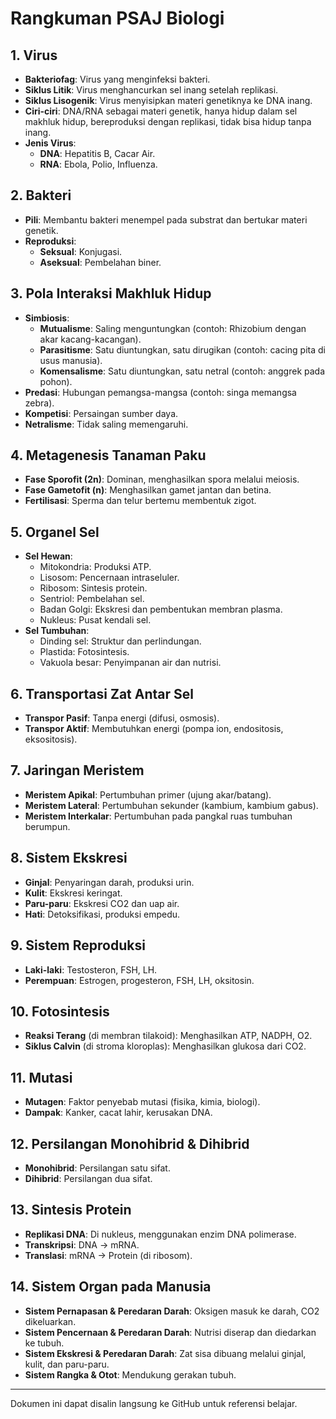 # Rangkuman PSAJ Biologi

## 1. Virus
- **Bakteriofag**: Virus yang menginfeksi bakteri.
- **Siklus Litik**: Virus menghancurkan sel inang setelah replikasi.
- **Siklus Lisogenik**: Virus menyisipkan materi genetiknya ke DNA inang.
- **Ciri-ciri**: DNA/RNA sebagai materi genetik, hanya hidup dalam sel makhluk hidup, bereproduksi dengan replikasi, tidak bisa hidup tanpa inang.
- **Jenis Virus**:
  - **DNA**: Hepatitis B, Cacar Air.
  - **RNA**: Ebola, Polio, Influenza.

## 2. Bakteri
- **Pili**: Membantu bakteri menempel pada substrat dan bertukar materi genetik.
- **Reproduksi**:
  - **Seksual**: Konjugasi.
  - **Aseksual**: Pembelahan biner.

## 3. Pola Interaksi Makhluk Hidup
- **Simbiosis**:
  - **Mutualisme**: Saling menguntungkan (contoh: Rhizobium dengan akar kacang-kacangan).
  - **Parasitisme**: Satu diuntungkan, satu dirugikan (contoh: cacing pita di usus manusia).
  - **Komensalisme**: Satu diuntungkan, satu netral (contoh: anggrek pada pohon).
- **Predasi**: Hubungan pemangsa-mangsa (contoh: singa memangsa zebra).
- **Kompetisi**: Persaingan sumber daya.
- **Netralisme**: Tidak saling memengaruhi.

## 4. Metagenesis Tanaman Paku
- **Fase Sporofit (2n)**: Dominan, menghasilkan spora melalui meiosis.
- **Fase Gametofit (n)**: Menghasilkan gamet jantan dan betina.
- **Fertilisasi**: Sperma dan telur bertemu membentuk zigot.

## 5. Organel Sel
- **Sel Hewan**:
  - Mitokondria: Produksi ATP.
  - Lisosom: Pencernaan intraseluler.
  - Ribosom: Sintesis protein.
  - Sentriol: Pembelahan sel.
  - Badan Golgi: Ekskresi dan pembentukan membran plasma.
  - Nukleus: Pusat kendali sel.
- **Sel Tumbuhan**:
  - Dinding sel: Struktur dan perlindungan.
  - Plastida: Fotosintesis.
  - Vakuola besar: Penyimpanan air dan nutrisi.

## 6. Transportasi Zat Antar Sel
- **Transpor Pasif**: Tanpa energi (difusi, osmosis).
- **Transpor Aktif**: Membutuhkan energi (pompa ion, endositosis, eksositosis).

## 7. Jaringan Meristem
- **Meristem Apikal**: Pertumbuhan primer (ujung akar/batang).
- **Meristem Lateral**: Pertumbuhan sekunder (kambium, kambium gabus).
- **Meristem Interkalar**: Pertumbuhan pada pangkal ruas tumbuhan berumpun.

## 8. Sistem Ekskresi
- **Ginjal**: Penyaringan darah, produksi urin.
- **Kulit**: Ekskresi keringat.
- **Paru-paru**: Ekskresi CO2 dan uap air.
- **Hati**: Detoksifikasi, produksi empedu.

## 9. Sistem Reproduksi
- **Laki-laki**: Testosteron, FSH, LH.
- **Perempuan**: Estrogen, progesteron, FSH, LH, oksitosin.

## 10. Fotosintesis
- **Reaksi Terang** (di membran tilakoid): Menghasilkan ATP, NADPH, O2.
- **Siklus Calvin** (di stroma kloroplas): Menghasilkan glukosa dari CO2.

## 11. Mutasi
- **Mutagen**: Faktor penyebab mutasi (fisika, kimia, biologi).
- **Dampak**: Kanker, cacat lahir, kerusakan DNA.

## 12. Persilangan Monohibrid & Dihibrid
- **Monohibrid**: Persilangan satu sifat.
- **Dihibrid**: Persilangan dua sifat.

## 13. Sintesis Protein
- **Replikasi DNA**: Di nukleus, menggunakan enzim DNA polimerase.
- **Transkripsi**: DNA → mRNA.
- **Translasi**: mRNA → Protein (di ribosom).

## 14. Sistem Organ pada Manusia
- **Sistem Pernapasan & Peredaran Darah**: Oksigen masuk ke darah, CO2 dikeluarkan.
- **Sistem Pencernaan & Peredaran Darah**: Nutrisi diserap dan diedarkan ke tubuh.
- **Sistem Ekskresi & Peredaran Darah**: Zat sisa dibuang melalui ginjal, kulit, dan paru-paru.
- **Sistem Rangka & Otot**: Mendukung gerakan tubuh.

---
Dokumen ini dapat disalin langsung ke GitHub untuk referensi belajar.

